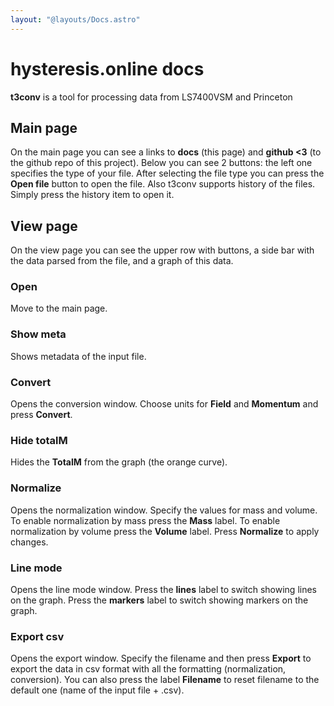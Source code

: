```yaml
---
layout: "@layouts/Docs.astro"
---
```


# hysteresis.online docs

**t3conv** is a tool for processing data from LS7400VSM and Princeton

## Main page

On the main page you can see a links to **docs** (this page) and **github <3** (to the github repo of this project). Below you can see 2 buttons: the left one specifies the type of your file. After selecting the file type you can press the **Open file** button to open the file. Also t3conv supports history of the files. Simply press the history item to open it.

## View page

On the view page you can see the upper row with buttons, a side bar with the data parsed from the file, and a graph of this data.

### Open

Move to the main page.

### Show meta

Shows metadata of the input file.

### Convert

Opens the conversion window. Choose units for **Field** and **Momentum** and press **Convert**.

### Hide totalM

Hides the **TotalM** from the graph (the orange curve).

### Normalize

Opens the normalization window. Specify the values for mass and volume. To enable normalization by mass press the **Mass** label. To enable normalization by volume press the **Volume** label. Press **Normalize** to apply changes.

### Line mode

Opens the line mode window. Press the **lines** label to switch showing lines on the graph. Press the **markers** label to switch showing markers on the graph.

### Export csv

Opens the export window. Specify the filename and then press **Export** to export the data in csv format with all the formatting (normalization, conversion). You can also press the label **Filename** to reset filename to the default one (name of the input file + .csv).
